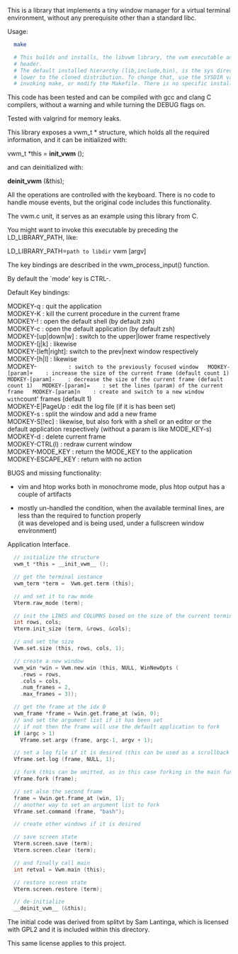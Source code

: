 This is a library that implements a tiny window manager for a virtual terminal environment, without any prerequisite other than a standard libc.

Usage:
```sh
  make

  # This builds and installs, the libvwm library, the vwm executable and the required
  # header.
  # The default installed hierarchy (lib,include,bin), is the sys directory one level
  # lower to the cloned distribution. To change that, use the SYSDIR variable when
  # invoking make, or modify the Makefile. There is no specific install target.

```

This code has been tested and can be compiled with gcc and clang C compilers,
without a warning and while turning the DEBUG flags on.

Tested with valgrind for memory leaks.

This library exposes a vwm_t * structure, which holds all the required information,
and it can be initialized with:

  vwm_t *this = __init_vwm__ ();

and can deinitialized with:

  __deinit_vwm__ (&this);

All the operations are controlled with the keyboard. There is no code to handle
mouse events, but the original code includes this functionality.

The vwm.c unit, it serves as an example using this library from C.

You might want to invoke this executable by preceding the LD_LIBRARY_PATH, like:

  LD_LIBRARY_PATH=`path to libdir` vwm [argv]

The key bindings are described in the vwm_process_input() function.

By default the `mode' key is CTRL-\.

Default Key bindings:

MODKEY-q           : quit the application  
MODKEY-K           : kill the current procedure in the current frame  
MODKEY-!           : open the default shell (by default zsh)  
MODKEY-c           : open the default application (by default zsh)  
MODKEY-[up|down|w] : switch to the upper|lower frame respectively  
MODKEY-[j|k]       : likewise  
MODKEY-[left|right]: switch to the prev|next window respectively  
MODKEY-[h|l]       : likewise  
MODKEY-`           : switch to the previously focused window  
MODKEY-[param]+    : increase the size of the current frame (default count 1)  
MODKEY-[param]-    : decrease the size of the current frame (default count 1)  
MODKEY-[param]=    : set the lines (param) of the current frame  
MODKEY-[param]n    : create and switch to a new window with `count' frames (default 1)    
MODKEY-E|PageUp    : edit the log file (if it is has been set)  
MODKEY-s           : split the window and add a new frame  
MODKEY-S[!ec]      : likewise, but also fork with a shell or an editor or the default application respectively (without a param is like MODE_KEY-s)  
MODKEY-d           : delete current frame  
MODKEY-CTRL(l)     : redraw current window  
MODKEY-MODE_KEY    : return the MODE_KEY to the application  
MODKEY-ESCAPE_KEY  : return with no action  

BUGS and missing functionality:  

 - vim and htop works both in monochrome mode, plus htop output has a couple of artifacts  

 - mostly un-handled the condition, when the available terminal lines, are less than the required to function properly  
   (it was developed and is being used, under a fullscreen window environment)  


Application Interface.
```C
  // initialize the structure
  vwm_t *this = __init_vwm__ ();

  // get the terminal instance
  vwm_term *term =  Vwm.get.term (this);

  // and set it to raw mode
  Vterm.raw_mode (term);

  // init the LINES and COLUMNS based on the size of the current terminal
  int rows, cols;
  Vterm.init_size (term, &rows, &cols);

  // and set the size
  Vwm.set.size (this, rows, cols, 1);

  // create a new window
  vwm_win *win = Vwm.new.win (this, NULL, WinNewOpts (
    .rows = rows,
    .cols = cols,
    .num_frames = 2,
    .max_frames = 3));

  // get the frame at the idx 0
  vwm_frame *frame = Vwin.get.frame_at (win, 0);
  // and set the argument list if it has been set
  // if not then the frame will use the default application to fork
  if (argc > 1)
    Vframe.set.argv (frame, argc-1, argv + 1);

  // set a log file if it is desired (this can be used as a scrollback buffer)
  Vframe.set.log (frame, NULL, 1);

  // fork (this can be omitted, as in this case forking in the main function)
  Vframe.fork (frame);

  // set also the second frame
  frame = Vwin.get.frame_at (win, 1);
  // another way to set an argument list to fork
  Vframe.set.command (frame, "bash");

  // create other windows if it is desired

  // save screen state
  Vterm.screen.save (term);
  Vterm.screen.clear (term);

  // and finally call main
  int retval = Vwm.main (this);

  // restore screen state
  Vterm.screen.restore (term);

  // de-initialize
  __deinit_vwm__ (&this);
```

The initial code was derived from splitvt by Sam Lantinga, which is licensed with GPL2
and it is included within this directory.

This same license applies to this project.
